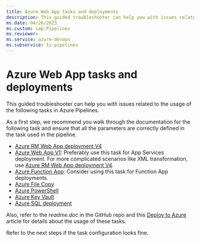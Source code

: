 ```yaml
---
title: Azure Web App tasks and deployments
description: This guided troubleshooter can help you with issues related to the usage of tasks in Azure Pipelines.
ms.date: 04/26/2023
ms.custom: sap:Pipelines
ms.reviewer: 
ms.service: azure-devops
ms.subservice: ts-pipelines
---
```

# Azure Web App tasks and deployments

This guided troubleshooter can help you with issues related to the usage of the following tasks in Azure Pipelines.

As a first step, we recommend you walk through the documentation for the following task and ensure that all the parameters are correctly defined in the task used in the pipeline.

- [Azure RM Web App deployment V4](https://github.com/microsoft/azure-pipelines-tasks/tree/master/Tasks/AzureRmWebAppDeploymentV4)
- [Azure Web App V1](https://github.com/microsoft/azure-pipelines-tasks/tree/master/Tasks/AzureWebAppV1): Preferably use this task for App Services deployment. For more complicated scenarios like XML transformation, use [Azure RM Web App deployment V4](https://github.com/microsoft/azure-pipelines-tasks/tree/master/Tasks/AzureRmWebAppDeploymentV4).
- [Azure Function App](/azure/devops/pipelines/tasks/reference/azure-function-app-v1): Consider using this task for Function App deployments.
- [Azure File Copy](https://github.com/microsoft/azure-pipelines-tasks/tree/master/Tasks/AzureFileCopyV5)
- [Azure PowerShell](https://github.com/microsoft/azure-pipelines-tasks/tree/master/Tasks/AzurePowerShellV5)
- [Azure Key Vault](https://github.com/microsoft/azure-pipelines-tasks/tree/master/Tasks/AzureKeyVaultV2)
- [Azure SQL deployment](https://github.com/microsoft/azure-pipelines-tasks/tree/master/Tasks/SqlServerDacpacDeployment)

Also, refer to the *readme.doc* in the GitHub repo and this [Deploy to Azure](/azure/devops/pipelines/overview-azure) article for details about the usage of these tasks.

Refer to the next steps if the task configuration looks fine.
